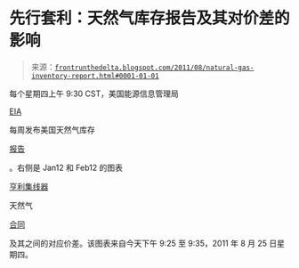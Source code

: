 <!--yml

分类：未分类

日期：2024 年 05 月 12 日 23:34:59

-->

# 先行套利：天然气库存报告及其对价差的影响

> 来源：[`frontrunthedelta.blogspot.com/2011/08/natural-gas-inventory-report.html#0001-01-01`](https://frontrunthedelta.blogspot.com/2011/08/natural-gas-inventory-report.html#0001-01-01)

每个星期四上午 9:30 CST，美国能源信息管理局

[EIA](http://www.eia.gov/)

每周发布美国天然气库存

[报告](http://ir.eia.gov/ngs/ngs.html)

。右侧是 Jan12 和 Feb12 的图表

[亨利集线器](http://en.wikipedia.org/wiki/Henry_Hub)

天然气

[合同](http://www.cmegroup.com/trading/energy/natural-gas/natural-gas_contract_specifications.html)

及其之间的对应价差。该图表来自今天下午 9:25 至 9:35，2011 年 8 月 25 日星期四。
